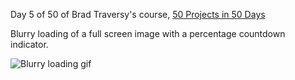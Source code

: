 Day 5 of 50 of Brad Traversy's course, [50 Projects in 50 Days](https://www.udemy.com/share/103PjeBEQfcFlVQHo=/) 

Blurry loading of a full screen image with a percentage countdown indicator. 

![Blurry loading gif](./blurry-loading.gif)